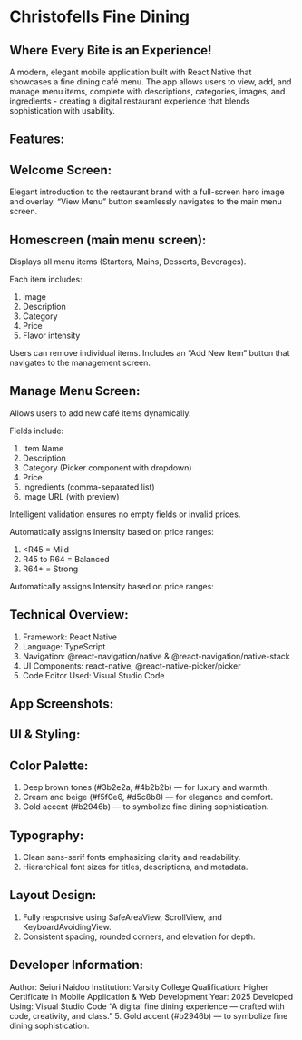 # Christofells Fine Dining
## Where Every Bite is an Experience!

A modern, elegant mobile application built with React Native that showcases a fine dining café menu.
The app allows users to view, add, and manage menu items, complete with descriptions, categories, images, and ingredients - creating a digital restaurant experience that blends sophistication with usability.

## Features:
## Welcome Screen:
Elegant introduction to the restaurant brand with a full-screen hero image and overlay.
“View Menu” button seamlessly navigates to the main menu screen.

## Homescreen (main menu screen):
Displays all menu items (Starters, Mains, Desserts, Beverages).

Each item includes:
1. Image
2. Description
3. Category
4. Price
5. Flavor intensity

Users can remove individual items.
Includes an “Add New Item” button that navigates to the management screen.

## Manage Menu Screen:
Allows users to add new café items dynamically.

Fields include:
1. Item Name
2. Description
3. Category (Picker component with dropdown)
4. Price
5. Ingredients (comma-separated list)
6. Image URL (with preview)

Intelligent validation ensures no empty fields or invalid prices.

Automatically assigns Intensity based on price ranges:
1. <R45 = Mild
2. R45 to R64 = Balanced
3. R64+ = Strong

Automatically assigns Intensity based on price ranges:

## Technical Overview:
1. Framework: React Native
2. Language: TypeScript
3. Navigation: @react-navigation/native & @react-navigation/native-stack
4. UI Components: react-native, @react-native-picker/picker
5. Code Editor Used: Visual Studio Code

## App Screenshots:



## UI & Styling:

## Color Palette:
1. Deep brown tones (#3b2e2a, #4b2b2b) — for luxury and warmth.
2. Cream and beige (#f5f0e6, #d5c8b8) — for elegance and comfort.
3. Gold accent (#b2946b) — to symbolize fine dining sophistication.

## Typography: 
1. Clean sans-serif fonts emphasizing clarity and readability.
2. Hierarchical font sizes for titles, descriptions, and metadata.

## Layout Design:
1. Fully responsive using SafeAreaView, ScrollView, and KeyboardAvoidingView.
2. Consistent spacing, rounded corners, and elevation for depth.

## Developer Information:
Author: Seiuri Naidoo
Institution: Varsity College
Qualification: Higher Certificate in Mobile Application & Web Development
Year: 2025
Developed Using: Visual Studio Code
“A digital fine dining experience — crafted with code, creativity, and class.”
5. Gold accent (#b2946b) — to symbolize fine dining sophistication.

##
